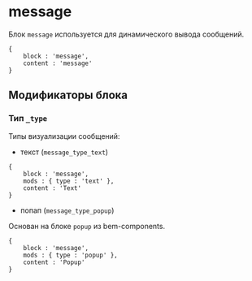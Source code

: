 # message

Блок `message` используется для динамического вывода сообщений.

```bemjson
{
    block : 'message',
    content : 'message'
}
```

## Модификаторы блока

### Тип `_type`

Типы визуализации сообщений:

* текст (`message_type_text`)

```bemjson
{
    block : 'message',
    mods : { type : 'text' },
    content : 'Text'
}
```

* попап (`message_type_popup`)

Основан на блоке `popup` из bem-components. 

```bemjson
{
    block : 'message',
    mods : { type : 'popup' },
    content : 'Popup'
}
```
